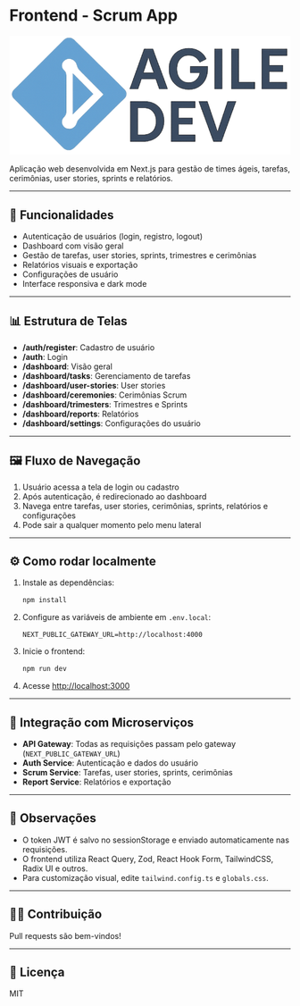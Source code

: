 # Frontend - Scrum App

![Logo](public/logo.png)

Aplicação web desenvolvida em Next.js para gestão de times ágeis, tarefas, cerimônias, user stories, sprints e relatórios.

---

## 🚀 Funcionalidades

- Autenticação de usuários (login, registro, logout)
- Dashboard com visão geral
- Gestão de tarefas, user stories, sprints, trimestres e cerimônias
- Relatórios visuais e exportação
- Configurações de usuário
- Interface responsiva e dark mode

---

## 📊 Estrutura de Telas

- **/auth/register**: Cadastro de usuário
- **/auth**: Login
- **/dashboard**: Visão geral
- **/dashboard/tasks**: Gerenciamento de tarefas
- **/dashboard/user-stories**: User stories
- **/dashboard/ceremonies**: Cerimônias Scrum
- **/dashboard/trimesters**: Trimestres e Sprints
- **/dashboard/reports**: Relatórios
- **/dashboard/settings**: Configurações do usuário

---

## 🖼️ Fluxo de Navegação

1. Usuário acessa a tela de login ou cadastro
2. Após autenticação, é redirecionado ao dashboard
3. Navega entre tarefas, user stories, cerimônias, sprints, relatórios e configurações
4. Pode sair a qualquer momento pelo menu lateral

---

## ⚙️ Como rodar localmente

1. Instale as dependências:
   ```sh
   npm install
   ```
2. Configure as variáveis de ambiente em `.env.local`:
   ```env
   NEXT_PUBLIC_GATEWAY_URL=http://localhost:4000
   ```
3. Inicie o frontend:
   ```sh
   npm run dev
   ```
4. Acesse [http://localhost:3000](http://localhost:3000)

---

## 🧩 Integração com Microserviços

- **API Gateway**: Todas as requisições passam pelo gateway (`NEXT_PUBLIC_GATEWAY_URL`)
- **Auth Service**: Autenticação e dados do usuário
- **Scrum Service**: Tarefas, user stories, sprints, cerimônias
- **Report Service**: Relatórios e exportação

---

## 📝 Observações
- O token JWT é salvo no sessionStorage e enviado automaticamente nas requisições.
- O frontend utiliza React Query, Zod, React Hook Form, TailwindCSS, Radix UI e outros.
- Para customização visual, edite `tailwind.config.ts` e `globals.css`.

---

## 👨‍💻 Contribuição
Pull requests são bem-vindos!

---

## 📄 Licença
MIT
